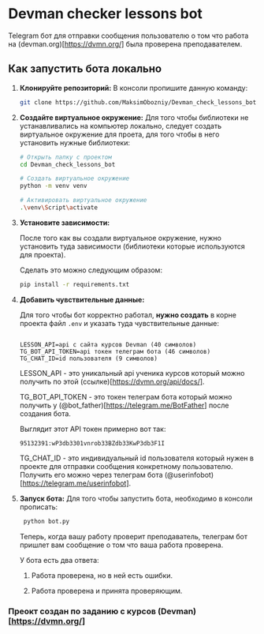 # Devman checker lessons bot

Telegram бот для отправки сообщения пользователю о том что работа на (devman.org)[https://dvmn.org/] была проверена преподавателем.

## Как запустить бота локально

1. **Клонируйте репозиторий:**
   В консоли пропишите данную команду:

   ```bash
   git clone https://github.com/MaksimObozniy/Devman_check_lessons_bot.git
   ```
2. **Создайте виртуальное окружение:**
   Для того чтобы библиотеки не устанавливались на компьютер локально, следует создать виртуальное окружение для проета, для того чтобы в него установить нужные библиотеки:

   ```bash
   # Открыть папку с проектом
   cd Devman_check_lessons_bot

   # Создать виртуальное окружение
   python -m venv venv

   # Активировать виртуальное окружение
   .\venv\Script\activate
   ````
3. **Установите зависимости:**

   После того как вы создали виртуальное окружение, нужно установить туда зависимости (библиотеки которые используются для проекта).

   Сделать это можно следующим образом:

   ```bash
   pip install -r requirements.txt
   ```
4. **Добавить чувствительные данные:**

   Для того чтобы бот корректно работал, **нужно создать** в корне проекта файл `.env` и указать туда чувствительные данные:

   ```.env

   LESSON_API=api с сайта курсов Devman (40 символов)
   TG_BOT_API_TOKEN=api токен телеграм бота (46 символов)
   TG_CHAT_ID=id пользователя (9 символов)
   ```

   LESSON_API - это уникальный api ученика курсов который можно получить по этой (ссылке)[https://dvmn.org/api/docs/].

   TG_BOT_API_TOKEN - это токен телеграм бота который можно получить у (@bot_father)[https://telegram.me/BotFather] после создания бота.

   Выглядит этот API токен примерно вот так:

   ```
   95132391:wP3db3301vnrob33BZdb33KwP3db3F1I
   ```

   TG_CHAT_ID - это индивидуальный id пользователя который нужен в проекте для отправки сообщения конкретному пользователю. Получить его можно через телеграм бота (@userinfobot)[https://telegram.me/userinfobot].
5. **Запуск бота:**
   Для того чтобы запустить бота, необходимо в консоли прописать:

   ```bash
    python bot.py
    ```

    Теперь, когда вашу работу проверит преподаватель, телеграм бот пришлет вам сообщение о том что ваша работа проверена.

    У бота есть два ответа:

    1. Работа проверена, но в ней есть ошибки.

    2. Работа проверена и принята проверяющим.

### Преокт создан по заданию с курсов (Devman)[https://dvmn.org/]

